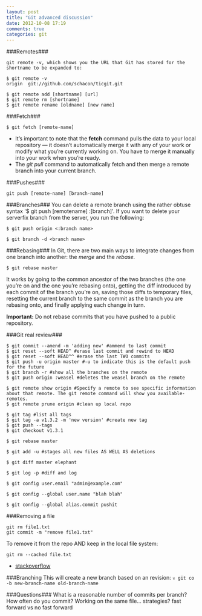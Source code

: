 ```yaml
---
layout: post
title: "Git advanced discussion"
date: 2012-10-08 17:19
comments: true
categories: git
---
```


###Remotes###
```
git remote -v, which shows you the URL that Git has stored for the shortname to be expanded to:

$ git remote -v
origin  git://github.com/schacon/ticgit.git

$ git remote add [shortname] [url]
$ git remote rm [shortname]
$ git remote rename [oldname] [new name]
```

###Fetch###
```
$ git fetch [remote-name]
```

- It’s important to note that the **fetch** command pulls the data to your local repository — it doesn’t automatically merge it with any of your work or modify what you’re currently working on. You have to merge it manually into your work when you’re ready.
- The *git pull* command to automatically fetch and then merge a remote branch into your current branch.

###Pushes###
```
git push [remote-name] [branch-name]
```

###Branches###
You can delete a remote branch using the rather obtuse syntax '$ git push [remotename] :[branch]'. If you want to delete your serverfix branch from the server, you run the following:
```
$ git push origin <:branch name>
```


```
$ git branch -d <branch name>
```

###Rebasing###
In Git, there are two main ways to integrate changes from one branch into another: the *merge* and the *rebase.*

```
$ git rebase master
```
It works by going to the common ancestor of the two branches (the one you’re on and the one you’re rebasing onto), getting the diff introduced by each commit of the branch you’re on, saving those diffs to temporary files, resetting the current branch to the same commit as the branch you are rebasing onto, and finally applying each change in turn.

**Important:**
Do not rebase commits that you have pushed to a public repository.


###Git real review###
```
$ git commi­t --ame­nd -m 'addi­ng new' #ammend to last commit
$ git reset­ --sof­t HEAD^­ #erase last commit and rewind to HEAD
$ git reset­ --sof­t HEAD^­^ #erase the last TWO commits
$ git push -u origi­n maste­r #-u to indicate this is the default push for the future
$ git branc­h -r #show all the branches on the remote
$ git push origi­n :weas­el #deletes the weasel branch on the remote

$ git remot­e show origi­n #Specify a ­remote to ­see specif­ic informa­tion about­ that remo­te. The gi­t remote c­ommand wil­l show you­ available­ remotes.
$ git remot­e prune­ origi­n #clean up local repo 	

$ git tag #list all tags
$ git tag -a v1.3.2 -m 'new versi­on' #create new tag
$ git push --tags
$ git check­out v1.3.1

$ git rebas­e maste­r 

$ git add -u #stages all new files AS WELL AS deletions

$ git diff maste­r eleph­ant 

$ git log -p #diff and log

$ git confi­g user.email "admi­n@example.­com"

$ git confi­g --glo­bal user.­name "blah­ blah"

$ git confi­g --glo­bal alias­.commit pushi­t 
```

###Removing a file

    git rm file1.txt
    git commit -m "remove file1.txt"

To remove it from the repo AND keep in the local file system:

    git rm --cached file.txt

  - [stackoverflow](http://stackoverflow.com/questions/2047465/how-can-i-delete-a-file-from-git-repo)

###Branching
This will create a new branch based on an revision: `♕ git co -b new-branch-name old-branch-name`

###Questions###
What is a reasonable number of commits per branch?
How often do you commit?
Working on the same file... strategies?
fast forward vs no fast forward
